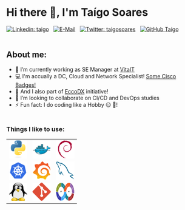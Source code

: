 # Hi there 👋, I'm Taígo Soares <br>


[![Linkedin: taigo](https://img.shields.io/badge/-taigo-blue?style=flat-square&logo=Linkedin&logoColor=white&link=https://www.linkedin.com/in/taigo/)](https://www.linkedin.com/in/taigo/) &nbsp;
[![E-Mail](https://img.shields.io/badge/email-reveal-2a8?style=flat-square&logo=gmail&logoColor=white)](https://mailhide.io/e/NwOn9p6n) &nbsp;
[![Twitter: taigosoares](https://img.shields.io/twitter/follow/taigosoares?style=social)](https://twitter.com/taigosoares) &nbsp;
[![GitHub Taígo](https://img.shields.io/github/followers/taigorene?label=follow&style=social)](https://github.com/taigorene) &nbsp;
<br><br>

## About me:

- 🔭 I’m currently working as SE Manager at [VitaIT](http://www.vitait.com)
- :computer: I'm accually a DC, Cloud and Network Specialist! [Some Cisco Badges!](https://www.credly.com/users/taigo-soares/badges)
- 🌱 And I also part of [EccoDX](https://eccodx.com) initiative!
- 👯 I’m looking to collaborate on CI/CD and DevOps studies
- ⚡ Fun fact: I do coding like a Hobby :wink: :beer:!
<br><br>

### Things I like to use:

|         |            |   |
| :-------------: |:-------------:| :-------------:|
| <img src="./img/python-original.svg" width="48" height="48" alt="Python" />      | <img src="./img/docker-original.svg" width="48" height="48" alt="Docker" /> | <img src="./img/debian-original.svg" width="48" height="48" alt="Debian" /> |
| <img src="./img/kubernetes-icon-color.svg" width="48" height="48" alt="K8s" />      | <img src="./img/grafana_icon.svg" width="48" height="48" alt="Grafana" />      |   <img src="./img/mysql-original.svg" width="48" height="48" alt="MySQL" /> |
| <img src="./img/linux-tux.svg" width="48" height="48" alt="Linux" /> | <img src="./img/git-original.svg" width="48" height="48" alt="Git" />      |    <img src="./img/Devops-toolchain.svg" width="48" height="48" alt="DevOps" /> |

<br><br>

<!--
**taigorene/taigorene** is a ✨ _special_ ✨ repository because its `README.md` (this file) appears on your GitHub profile.

Here are some ideas to get you started:

- 🔭 I’m currently working on ...
- 🌱 I’m currently learning ...
- 👯 I’m looking to collaborate on ...
- 🤔 I’m looking for help with ...
- 💬 Ask me about ...
- 📫 How to reach me: ...
- 😄 Pronouns: ...
- ⚡ Fun fact: ...
-->
